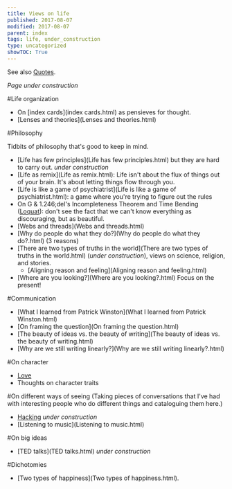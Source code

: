 ```yaml
---
title: Views on life
published: 2017-08-07
modified: 2017-08-07
parent: index
tags: life, under_construction
type: uncategorized
showTOC: True
---
```




See also [Quotes](Quotes.html).

*Page under construction*

#Life organization
+ On [index cards](index cards.html) as pensieves for thought.
+ [Lenses and theories](Lenses and theories.html)

#Philosophy

Tidbits of philosophy that's good to keep in mind.

+ [Life has few principles](Life has few principles.html) but they are hard to carry out. *under construction*
+ [Life as remix](Life as remix.html): Life isn't about the flux of things out of your brain. It's about letting things flow through you.
+ [Life is like a game of psychiatrist](Life is like a game of psychiatrist.html): a game where you're trying to figure out the rules
+ On G
&
1.246;del's Incompleteness Theorem and Time Bending ([Loquat](Loquat.html)): don't see the fact that we can't know everything as discouraging, but as beautiful.
+ [Webs and threads](Webs and threads.html)
+ [Why do people do what they do?](Why do people do what they do?.html) (3 reasons)
+ [There are two types of truths in the world](There are two types of truths in the world.html) (*under construction*), views on science, religion, and stories.
    + [Aligning reason and feeling](Aligning reason and feeling.html)
+ [Where are you looking?](Where are you looking?.html) Focus on the present!

#Communication
+ [What I learned from Patrick Winston](What I learned from Patrick Winston.html)
+ [On framing the question](On framing the question.html)
+ [The beauty of ideas vs. the beauty of writing](The beauty of ideas vs. the beauty of writing.html)
+ [Why are we still writing linearly?](Why are we still writing linearly?.html)

#On character
+ [Love](Love.html)
+ Thoughts on character traits 

#On different ways of seeing
(Taking pieces of conversations that I've had with interesting people who do different things and cataloguing them here.)
+ [Hacking](Hacking.html) *under construction*
+ [Listening to music](Listening to music.html)

#On big ideas
+ [TED talks](TED talks.html) *under construction*

#Dichotomies
+ [Two types of happiness](Two types of happiness.html).





